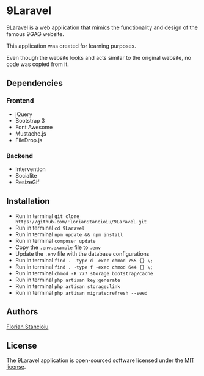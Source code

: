 # 9Laravel

9Laravel is a web application that mimics the functionality and design of the famous 9GAG website.

This application was created for learning purposes.

Even though the website looks and acts similar to the original website, no code was copied from it.

## Dependencies

### Frontend

* jQuery
* Bootstrap 3
* Font Awesome
* Mustache.js
* FileDrop.js

### Backend

* Intervention
* Socialite
* ResizeGif

## Installation

* Run in terminal `git clone https://github.com/FlorianStancioiu/9Laravel.git`
* Run in terminal `cd 9Laravel`
* Run in terminal `npm update && npm install`
* Run in terminal `composer update`
* Copy the `.env.example` file to `.env`
* Update the `.env` file with the database configurations
* Run in terminal `find . -type d -exec chmod 755 {} \;`
* Run in terminal `find . -type f -exec chmod 644 {} \;`
* Run in terminal `chmod -R 777 storage bootstrap/cache`
* Run in terminal `php artisan key:generate`
* Run in terminal `php artisan storage:link`
* Run in terminal `php artisan migrate:refresh --seed`

## Authors

[Florian Stancioiu](https://github.com/FlorianStancioiu)

## License

The 9Laravel application is open-sourced software licensed under the [MIT license](http://opensource.org/licenses/MIT).
